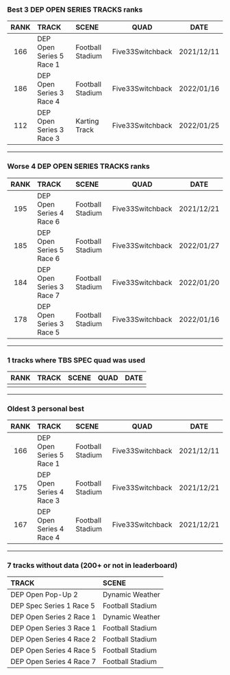 ### Best 3 DEP OPEN SERIES TRACKS ranks
|RANK|TRACK|SCENE|QUAD|DATE|
|:---:|:---|:---|:---:|:---:|
|166|DEP Open Series 5 Race 1|Football Stadium|Five33Switchback|2021/12/11|
|186|DEP Open Series 3 Race 4|Football Stadium|Five33Switchback|2022/01/16|
|112|DEP Open Series 3 Race 3|Karting Track|Five33Switchback|2022/01/25|
---
### Worse 4 DEP OPEN SERIES TRACKS ranks
|RANK|TRACK|SCENE|QUAD|DATE|
|:---:|:---|:---|:---:|:---:|
|195|DEP Open Series 4 Race 6|Football Stadium|Five33Switchback|2021/12/21|
|185|DEP Open Series 5 Race 6|Football Stadium|Five33Switchback|2022/01/27|
|184|DEP Open Series 3 Race 7|Football Stadium|Five33Switchback|2022/01/20|
|178|DEP Open Series 3 Race 5|Football Stadium|Five33Switchback|2022/01/16|
---
### 1 tracks where TBS SPEC quad was used
|RANK|TRACK|SCENE|QUAD|DATE|
|:---:|:---|:---|:---:|:---:|
||||||
---
### Oldest 3 personal best
|RANK|TRACK|SCENE|QUAD|DATE|
|:---:|:---|:---|:---:|:---:|
|166|DEP Open Series 5 Race 1|Football Stadium|Five33Switchback|2021/12/11|
|175|DEP Open Series 4 Race 3|Football Stadium|Five33Switchback|2021/12/21|
|167|DEP Open Series 4 Race 4|Football Stadium|Five33Switchback|2021/12/21|
---
### 7 tracks without data (200+ or not in leaderboard)
|TRACK|SCENE|
|:---|:---|
|DEP Open Pop-Up 2|Dynamic Weather|
|DEP Spec Series 1 Race 5|Football Stadium|
|DEP Open Series 2 Race 1|Dynamic Weather|
|DEP Open Series 3 Race 1|Football Stadium|
|DEP Open Series 4 Race 2|Football Stadium|
|DEP Open Series 4 Race 5|Football Stadium|
|DEP Open Series 4 Race 7|Football Stadium|
